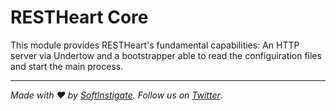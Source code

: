 # RESTHeart Core

This module provides RESTHeart's fundamental capabilities: An HTTP server via Undertow and a bootstrapper able to read the configuiration files and start the main process.

<hr>

_Made with :heart: by [SoftInstigate](http://www.softinstigate.com/). Follow us on [Twitter](https://twitter.com/softinstigate)_.

